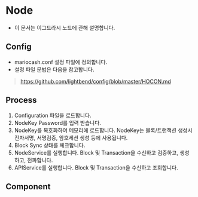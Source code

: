 # Node 
- 이 문서는 이그드라시 노드에 관해 설명합니다.

## Config
- mariocash.conf 설정 파일에 정의합니다.
- 설정 파일 문법은 다음을 참고합니다.
> <https://github.com/lightbend/config/blob/master/HOCON.md>

## Process
1. Configuration 파일을 로드합니다.
2. NodeKey Password를 입력 받습니다.
3. NodeKey를 복호화하여 메모리에 로드합니다. NodeKey는 블록/트랜잭션 생성시 전자서명, 서명검증, 암호세션 생성 등에 사용됩니다.
4. Block Sync 상태를 체크합니다.
5. NodeService를 실행합니다. Block 및 Transaction을 수신하고 검증하고, 생성하고, 전파합니다.
6. APIService를 실행합니다. Block 및 Transaction을 수신하고 조회합니다.

## Component



